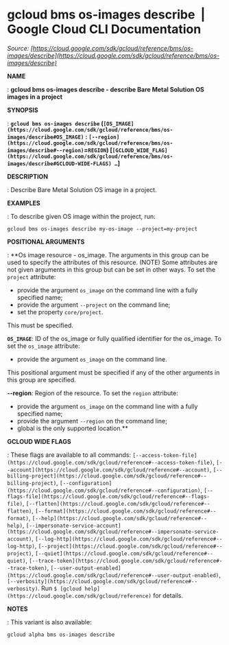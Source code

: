 # gcloud bms os-images describe  |  Google Cloud CLI Documentation

*Source: [https://cloud.google.com/sdk/gcloud/reference/bms/os-images/describe](https://cloud.google.com/sdk/gcloud/reference/bms/os-images/describe)*

**NAME**

: **gcloud bms os-images describe - describe Bare Metal Solution OS images in a project**

**SYNOPSIS**

: **`gcloud bms os-images describe` (`[OS_IMAGE](https://cloud.google.com/sdk/gcloud/reference/bms/os-images/describe#OS_IMAGE)` : `[--region](https://cloud.google.com/sdk/gcloud/reference/bms/os-images/describe#--region)`=`REGION`) [`[GCLOUD_WIDE_FLAG](https://cloud.google.com/sdk/gcloud/reference/bms/os-images/describe#GCLOUD-WIDE-FLAGS) …`]**

**DESCRIPTION**

: Describe Bare Metal Solution OS image in a project.

**EXAMPLES**

: To describe given OS image within the project, run:

```
gcloud bms os-images describe my-os-image --project=my-project
```

**POSITIONAL ARGUMENTS**

: **Os image resource - os_image. The arguments in this group can be used to specify
the attributes of this resource. (NOTE) Some attributes are not given arguments
in this group but can be set in other ways.
To set the `project` attribute:

- provide the argument `os_image` on the command line with a fully
specified name;
- provide the argument `--project` on the command line;
- set the property `core/project`.

This must be specified.

**`OS_IMAGE`**:
ID of the os_image or fully qualified identifier for the os_image.
To set the `os_image` attribute:

- provide the argument `os_image` on the command line.

This positional argument must be specified if any of the other arguments in this
group are specified.

**--region**:
Region of the resource.
To set the `region` attribute:

- provide the argument `os_image` on the command line with a fully
specified name;
- provide the argument `--region` on the command line;
- global is the only supported location.**

**GCLOUD WIDE FLAGS**

: These flags are available to all commands: `[--access-token-file](https://cloud.google.com/sdk/gcloud/reference#--access-token-file)`,
`[--account](https://cloud.google.com/sdk/gcloud/reference#--account)`, `[--billing-project](https://cloud.google.com/sdk/gcloud/reference#--billing-project)`,
`[--configuration](https://cloud.google.com/sdk/gcloud/reference#--configuration)`,
`[--flags-file](https://cloud.google.com/sdk/gcloud/reference#--flags-file)`,
`[--flatten](https://cloud.google.com/sdk/gcloud/reference#--flatten)`, `[--format](https://cloud.google.com/sdk/gcloud/reference#--format)`, `[--help](https://cloud.google.com/sdk/gcloud/reference#--help)`, `[--impersonate-service-account](https://cloud.google.com/sdk/gcloud/reference#--impersonate-service-account)`,
`[--log-http](https://cloud.google.com/sdk/gcloud/reference#--log-http)`,
`[--project](https://cloud.google.com/sdk/gcloud/reference#--project)`, `[--quiet](https://cloud.google.com/sdk/gcloud/reference#--quiet)`, `[--trace-token](https://cloud.google.com/sdk/gcloud/reference#--trace-token)`, `[--user-output-enabled](https://cloud.google.com/sdk/gcloud/reference#--user-output-enabled)`,
`[--verbosity](https://cloud.google.com/sdk/gcloud/reference#--verbosity)`.
Run `$ [gcloud help](https://cloud.google.com/sdk/gcloud/reference)` for details.

**NOTES**

: This variant is also available:

```
gcloud alpha bms os-images describe
```
